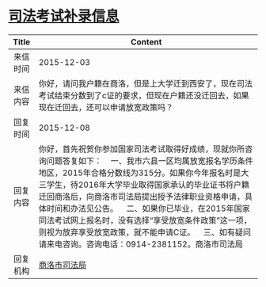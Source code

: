 # <a href="http://www.shangluo.gov.cn/zmhd/ldxxxx.jsp?urltype=leadermail.LeaderMailContentUrl&wbtreeid=1112&leadermailid=3427">司法考试补录信息</a>
| Title |                                                                                                                               Content                                                                                                                                |
|:-----:|----------------------------------------------------------------------------------------------------------------------------------------------------------------------------------------------------------------------------------------------------------------------|
| 来信时间  | 2015-12-03                                                                                                                                                                                                                                                           |
| 来信内容  | 你好，请问我户籍在商洛，但是上大学迁到西安了，现在司法考试结束分数到了c证的要求，但现在户籍还没迁回去，如果现在迁回去，还可以申请放宽政策吗？                                                                                                                                                                                              |
| 回复时间  | 2015-12-08                                                                                                                                                                                                                                                           |
| 回复内容  | 你好，首先祝贺你参加国家司法考试取得好成绩，现就你所咨询问题答复如下：    一、我市六县一区均属放宽报名学历条件地区，2015年合格分数线为315分。如果你今年报名时是大三学生，待2016年大学毕业取得国家承认的毕业证书将户籍迁回商洛后，向商洛市司法局提出授予法律职业资格申请，具体时间和办法见公告。    二、如果你已毕业，在2015年国家同法考试网上报名时，没有选择“享受放宽条件政策”这一项，则视为放弃享受放宽政策，就不能申请C证。    三、如有疑问请来电咨询。咨询电话：0914-2381152。商洛市司法局 |
| 回复机构  | <a href="../../categories/agencies/商洛市司法局.md">商洛市司法局</a>                                                                                                                                                                                                             |